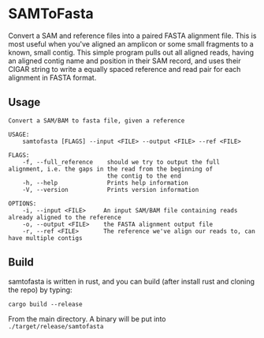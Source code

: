 # SAMToFasta
Convert a SAM and reference files into a paired FASTA alignment file. This is most useful when you've aligned an amplicon or some small fragments to a known, small contig. This simple program pulls out all aligned reads, having an aligned contig name and position in their SAM record, and uses their CIGAR string to write a equally spaced reference and read pair for each alignment in FASTA format.

## Usage

```
Convert a SAM/BAM to fasta file, given a reference

USAGE:
    samtofasta [FLAGS] --input <FILE> --output <FILE> --ref <FILE>

FLAGS:
    -f, --full_reference    should we try to output the full alignment, i.e. the gaps in the read from the beginning of
                            the contig to the end
    -h, --help              Prints help information
    -V, --version           Prints version information

OPTIONS:
    -i, --input <FILE>     An input SAM/BAM file containing reads already aligned to the reference
    -o, --output <FILE>    the FASTA alignment output file
    -r, --ref <FILE>       The reference we've align our reads to, can have multiple contigs
```

## Build

samtofasta is written in rust, and you can build (after install rust and cloning the repo) by typing:

```
cargo build --release
```

From the main directory. A binary will be put into ```./target/release/samtofasta```
